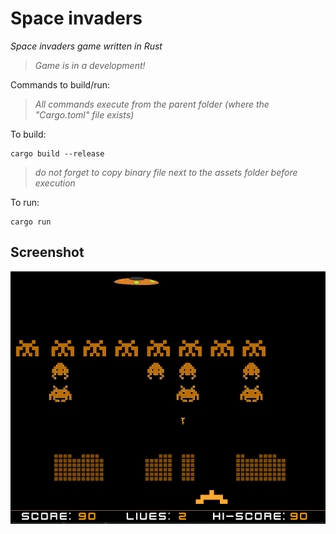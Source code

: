 # Space invaders

_Space invaders game written in Rust_

>_Game is in a development!_

Commands to build/run:

>_All commands execute from the parent folder (where the "Cargo.toml" file exists)_

To build: 
```shell
cargo build --release
```
>_do not forget to copy binary file next to the assets folder before execution_

To run: 
```shell
cargo run
```
## Screenshot
![intro](screenshots/game-play.png)
